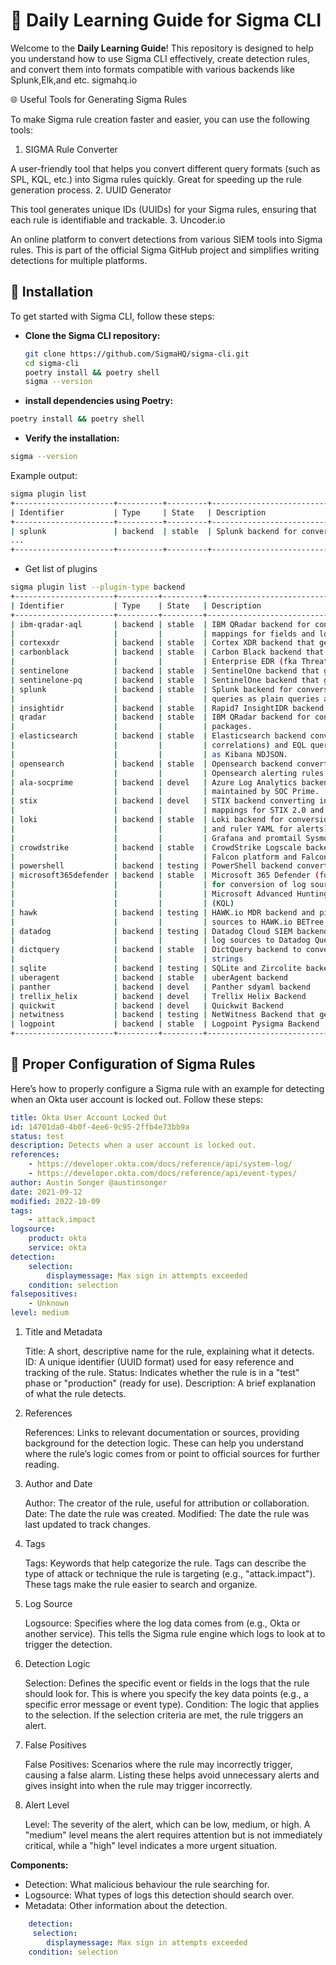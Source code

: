 # 🧠 Daily Learning Guide for Sigma CLI

Welcome to the **Daily Learning Guide**! This repository is designed to help you understand how to use Sigma CLI effectively, create detection rules, and convert them into formats compatible with various backends like Splunk,Elk,and etc. sigmahq.io


🌐 Useful Tools for Generating Sigma Rules

To make Sigma rule creation faster and easier, you can use the following tools:
1. SIGMA Rule Converter

A user-friendly tool that helps you convert different query formats (such as SPL, KQL, etc.) into Sigma rules quickly. Great for speeding up the rule generation process.
2. UUID Generator

This tool generates unique IDs (UUIDs) for your Sigma rules, ensuring that each rule is identifiable and trackable.
3. Uncoder.io

An online platform to convert detections from various SIEM tools into Sigma rules. This is part of the official Sigma GitHub project and simplifies writing detections for multiple platforms.

## 🚀 Installation

To get started with Sigma CLI, follow these steps:

- **Clone the Sigma CLI repository:**
   ```bash
   git clone https://github.com/SigmaHQ/sigma-cli.git
   cd sigma-cli
   poetry install && poetry shell
   sigma --version
    ```
   
- **install dependencies using Poetry:**

```bash
poetry install && poetry shell
```
- **Verify the installation:**
 ```bash
sigma --version
  ```
Example output:
```bash
sigma plugin list
+----------------------+----------+---------+--------------------------------------------------------------+-------------+
| Identifier           | Type     | State   | Description                                                  | Compatible? |
+----------------------+----------+---------+--------------------------------------------------------------+-------------+
| splunk               | backend  | stable  | Splunk backend for conversion into SPL ...                   | yes         |
...
+----------------------+----------+---------+--------------------------------------------------------------+-------------+
```

- Get list of plugins
``` bash
sigma plugin list --plugin-type backend
+----------------------+---------+---------+--------------------------------------------------------------+-------------+--------------+
| Identifier           | Type    | State   | Description                                                  | Compatible? | Capabilities |
+----------------------+---------+---------+--------------------------------------------------------------+-------------+--------------+
| ibm-qradar-aql       | backend | stable  | IBM QRadar backend for conversion into AQL queries. Contains | no          | 0            |
|                      |         |         | mappings for fields and logsources                           |             |              |
| cortexxdr            | backend | stable  | Cortex XDR backend that generates XQL queries.               | yes         | 0            |
| carbonblack          | backend | stable  | Carbon Black backend that supports queries for both          | yes         | 0            |
|                      |         |         | Enterprise EDR (fka Threat Hunter) and EDR (fka Response)    |             |              |
| sentinelone          | backend | stable  | SentinelOne backend that generates Deep Visibility queries.  | yes         | 0            |
| sentinelone-pq       | backend | stable  | SentinelOne backend that generates PowerQuery queries.       | yes         | 0            |
| splunk               | backend | stable  | Splunk backend for conversion into SPL and tstats data model | yes         | 3            |
|                      |         |         | queries as plain queries and savedsearches.conf              |             |              |
| insightidr           | backend | stable  | Rapid7 InsightIDR backend that generates LEQL queries.       | no          | 0            |
| qradar               | backend | stable  | IBM QRadar backend for conversion into AQL and extension     | no          | 0            |
|                      |         |         | packages.                                                    |             |              |
| elasticsearch        | backend | stable  | Elasticsearch backend converting into Lucene, ES|QL (with    | yes         | 3            |
|                      |         |         | correlations) and EQL queries, plain, embedded into DSL or   |             |              |
|                      |         |         | as Kibana NDJSON.                                            |             |              |
| opensearch           | backend | stable  | Opensearch backend converting into Lucene queries and        | no          | 0            |
|                      |         |         | Opensearch alerting rules.                                   |             |              |
| ala-socprime         | backend | devel   | Azure Log Analytics backend with Windows log support         | no          | 0            |
|                      |         |         | maintained by SOC Prime.                                     |             |              |
| stix                 | backend | devel   | STIX backend converting into plain STIX queries. Contains    | no          | 0            |
|                      |         |         | mappings for STIX 2.0 and STIX Shifter taxonomies.           |             |              |
| loki                 | backend | stable  | Loki backend for conversion into Loki LogQL queries (plain   | no          | 2            |
|                      |         |         | and ruler YAML for alerts) and pipelines with mappings for   |             |              |
|                      |         |         | Grafana and promtail Sysmon data.                            |             |              |
| crowdstrike          | backend | stable  | CrowdStrike Logscale backend and pipelines for CrowdStrike   | no          | 0            |
|                      |         |         | Falcon platform and Falcon Data Replicator (FDR) logs.       |             |              |
| powershell           | backend | testing | PowerShell backend converting into PowerShell queries.       | no          | 0            |
| microsoft365defender | backend | stable  | Microsoft 365 Defender (formally mdatp) backend and pipeline | yes         | 0            |
|                      |         |         | for conversion of log sources with Sysmon field schema to    |             |              |
|                      |         |         | Microsoft Advanced Hunting Queries in Kusto Query Language   |             |              |
|                      |         |         | (KQL)                                                        |             |              |
| hawk                 | backend | testing | HAWK.io MDR backend and pipeline for conversion of log       | no          | 0            |
|                      |         |         | sources to HAWK.io BETree queries.                           |             |              |
| datadog              | backend | testing | Datadog Cloud SIEM backend and pipeline for conversion of    | no          | 0            |
|                      |         |         | log sources to Datadog Query Syntax                          |             |              |
| dictquery            | backend | stable  | DictQuery backend to convert sigma to dictquery query        | no          | 0            |
|                      |         |         | strings                                                      |             |              |
| sqlite               | backend | testing | SQLite and Zircolite backend                                 | yes         | 0            |
| uberagent            | backend | stable  | uberAgent backend                                            | yes         | 0            |
| panther              | backend | devel   | Panther sdyaml backend                                       | yes         | 0            |
| trellix_helix        | backend | devel   | Trellix Helix Backend                                        | yes         | 0            |
| quickwit             | backend | devel   | Quickwit Backend                                             | yes         | 0            |
| netwitness           | backend | testing | NetWitness Backend that generates application rules          | yes         | 0            |
| logpoint             | backend | stable  | Logpoint Pysigma Backend                                     | no          | 0            |
+----------------------+---------+---------+--------------------------------------------------------------+-------------+--------------+
```
## 🔧 Proper Configuration of Sigma Rules

Here’s how to properly configure a Sigma rule with an example for detecting when an Okta user account is locked out. Follow these steps:



```yaml
title: Okta User Account Locked Out
id: 14701da0-4b0f-4ee6-9c95-2ffb4e73bb9a
status: test
description: Detects when a user account is locked out.
references:
    - https://developer.okta.com/docs/reference/api/system-log/
    - https://developer.okta.com/docs/reference/api/event-types/
author: Austin Songer @austinsonger
date: 2021-09-12
modified: 2022-10-09
tags:
    - attack.impact
logsource:
    product: okta
    service: okta
detection:
    selection:
        displaymessage: Max sign in attempts exceeded
    condition: selection
falsepositives:
    - Unknown
level: medium
```
1. Title and Metadata

    Title: A short, descriptive name for the rule, explaining what it detects.
    ID: A unique identifier (UUID format) used for easy reference and tracking of the rule.
    Status: Indicates whether the rule is in a "test" phase or "production" (ready for use).
    Description: A brief explanation of what the rule detects.

2. References

    References: Links to relevant documentation or sources, providing background for the detection logic. These can help you understand where the rule’s logic comes from or point to official sources for further reading.

3. Author and Date

    Author: The creator of the rule, useful for attribution or collaboration.
    Date: The date the rule was created.
    Modified: The date the rule was last updated to track changes.

4. Tags

    Tags: Keywords that help categorize the rule. Tags can describe the type of attack or technique the rule is targeting (e.g., "attack.impact"). These tags make the rule easier to search and organize.

5. Log Source

    Logsource: Specifies where the log data comes from (e.g., Okta or another service). This tells the Sigma rule engine which logs to look at to trigger the detection.

6. Detection Logic

    Selection: Defines the specific event or fields in the logs that the rule should look for. This is where you specify the key data points (e.g., a specific error message or event type).
    Condition: The logic that applies to the selection. If the selection criteria are met, the rule triggers an alert.

7. False Positives

    False Positives: Scenarios where the rule may incorrectly trigger, causing a false alarm. Listing these helps avoid unnecessary alerts and gives insight into when the rule may trigger incorrectly.

8. Alert Level

    Level: The severity of the alert, which can be low, medium, or high. A "medium" level means the alert requires attention but is not immediately critical, while a "high" level indicates a more urgent situation.

**Components:**
   - Detection: What malicious behaviour the rule searching for.
   - Logsource: What types of logs this detection should search over.
   - Metadata:  Other information about the detection.
``` yaml 
    detection: 
     selection:
        displaymessage: Max sign in attempts exceeded
    condition: selection
```
